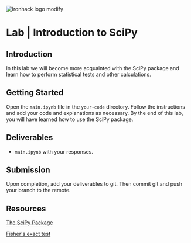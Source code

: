 ![Ironhack logo](https://i.imgur.com/1QgrNNw.png)
modify
# Lab | Introduction to SciPy

## Introduction

In this lab we will become more acquainted with the SciPy package and learn how to perform statistical tests and other calculations.

## Getting Started

Open the `main.ipynb` file in the `your-code` directory. Follow the instructions and add your code and explanations as necessary. By the end of this lab, you will have learned how to use the SciPy package.

## Deliverables

- `main.ipynb` with your responses.

## Submission

Upon completion, add your deliverables to git. Then commit git and push your branch to the remote.

## Resources

[The SciPy Package](https://docs.scipy.org/doc/scipy/reference/index.html)

[Fisher's exact test](https://en.wikipedia.org/wiki/Fisher%27s_exact_test)